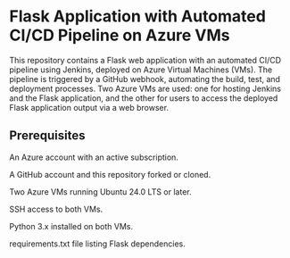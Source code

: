# Flask Application with Automated CI/CD Pipeline on Azure VMs

This repository contains a Flask web application with an automated CI/CD pipeline using Jenkins, deployed on Azure Virtual Machines (VMs). The pipeline is triggered by a GitHub webhook, automating the build, test, and deployment processes. Two Azure VMs are used: one for hosting Jenkins and the Flask application, and the other for users to access the deployed Flask application output via a web browser.

## Prerequisites

An Azure account with an active subscription.

A GitHub account and this repository forked or cloned.

Two Azure VMs running Ubuntu 24.0 LTS or later.

SSH access to both VMs.

Python 3.x installed on both VMs.

requirements.txt file listing Flask dependencies.




